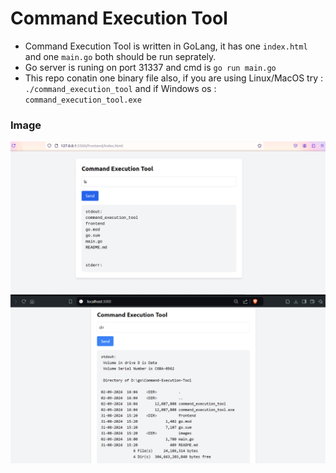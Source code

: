 # Command Execution Tool

- Command Execution Tool is written in GoLang, it has one `index.html` and one `main.go` both should be run seprately.
- Go server is runing on port 31337 and cmd is `go run main.go`
- This repo conatin one binary file also, if you are using Linux/MacOS try : `./command_execution_tool` and if Windows os : `command_execution_tool.exe`

### Image
![alt text](images/image.png)
![alt text](images/image1.png)